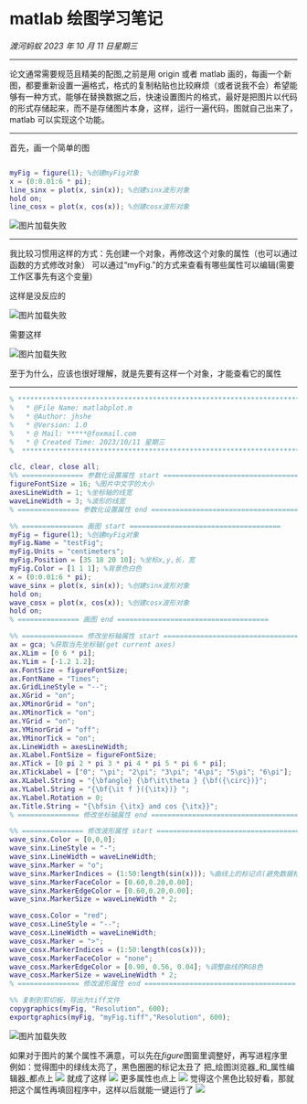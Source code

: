 # matlab 绘图学习笔记

_渡河蚂蚁_
_2023 年 10 月 11 日星期三_

---

论文通常需要规范且精美的配图,之前是用 origin 或者 matlab 画的，每画一个新图，都要重新设置一遍格式，格式的复制粘贴也比较麻烦（或者说我不会）希望能够有一种方式，能够在替换数据之后，快速设置图片的格式，最好是把图片以代码的形式存储起来，而不是存储图片本身，这样，运行一遍代码，图就自己出来了，matlab 可以实现这个功能。

---

首先，画一个简单的图

```matlab

myFig = figure(1); %创建myFig对象
x = (0:0.01:6 * pi);
line_sinx = plot(x, sin(x)); %创建sinx波形对象
hold on;
line_cosx = plot(x, cos(x)); %创建cosx波形对象

```

<!-- ![图片加载失败](https://img-blog.csdnimg.cn/bd16e4311e654a3b8172b2d7991fb4f9.png) -->

![图片加载失败](/pictures/2023-10-11-17-17-16.png)



---
我比较习惯用这样的方式：先创建一个对象，再修改这个对象的属性（也可以通过函数的方式修改对象）
可以通过“myFig.”的方式来查看有哪些属性可以编辑(需要工作区事先有这个变量)

这样是没反应的

<!-- ![](https://img-blog.csdnimg.cn/5c89ad89f087410eb26b2f7232f24cce.png) -->

![图片加载失败](/pictures/2023-10-10-21-03-16.png)

需要这样

<!-- ![](https://img-blog.csdnimg.cn/346ea82cfe8448b19a504510a571c2be.png) -->

![图片加载失败](/pictures/2023-10-10-21-05-32.png)

至于为什么，应该也很好理解，就是先要有这样一个对象，才能查看它的属性

---

```matlab
% *************************************************************************
% 	* @File Name: matlabplot.m
% 	* @Author: jhshe
%   * @Version: 1.0
% 	* @ Mail: *****@foxmail.com
% 	* @ Created Time: 2023/10/11 星期三
%  ************************************************************************

clc, clear, close all;
%% =============== 参数化设置属性 start =====================================
figureFontSize = 16; %图片中文字的大小
axesLineWidth = 1; %坐标轴的线宽
waveLineWidth = 3; %波形的线宽
% =============== 参数化设置属性 end =====================================

%% =============== 画图 start =====================================
myFig = figure(1); %创建myFig对象
myFig.Name = "testFig";
myFig.Units = "centimeters";
myFig.Position = [35 18 20 10]; %坐标x,y,长，宽
myFig.Color = [1 1 1]; %背景色白色
x = (0:0.01:6 * pi);
wave_sinx = plot(x, sin(x)); %创建sinx波形对象
hold on;
wave_cosx = plot(x, cos(x)); %创建cosx波形对象
hold on;
% =============== 画图 end =====================================

%% =============== 修改坐标轴属性 start =====================================
ax = gca; %获取当先坐标轴(get current axes)
ax.XLim = [0 6 * pi];
ax.YLim = [-1.2 1.2];
ax.FontSize = figureFontSize;
ax.FontName = "Times";
ax.GridLineStyle = "--";
ax.XGrid = "on";
ax.XMinorGrid = "on";
ax.XMinorTick = "on";
ax.YGrid = "on";
ax.YMinorGrid = "off";
ax.YMinorTick = "on";
ax.LineWidth = axesLineWidth;
ax.XLabel.FontSize = figureFontSize;
ax.XTick = [0 pi 2 * pi 3 * pi 4 * pi 5 * pi 6 * pi];
ax.XTickLabel = ["0"; "\pi"; "2\pi"; "3\pi"; "4\pi"; "5\pi"; "6\pi"];
ax.XLabel.String = "{\bfangle} {\bf\it\theta } {\bf({\circ})}";
ax.YLabel.String = "{\bf{\it f }({\itx})} ";
ax.YLabel.Rotation = 0;
ax.Title.String = "{\bfsin {\itx} and cos {\itx}}";
% =============== 修改坐标轴属性 end =====================================

%% =============== 修改波形属性 start =====================================
wave_sinx.Color = [0,0,0];
wave_sinx.LineStyle = "-";
wave_sinx.LineWidth = waveLineWidth;
wave_sinx.Marker = "o";
wave_sinx.MarkerIndices = (1:50:length(sin(x))); %曲线上的标记点(避免数据标记过于密集)
wave_sinx.MarkerFaceColor = [0.60,0.20,0.00];
wave_sinx.MarkerEdgeColor = [0.60,0.20,0.00];
wave_sinx.MarkerSize = waveLineWidth * 2;

wave_cosx.Color = "red";
wave_cosx.LineStyle = "--";
wave_cosx.LineWidth = waveLineWidth;
wave_cosx.Marker = ">";
wave_cosx.MarkerIndices = (1:50:length(cos(x)));
wave_cosx.MarkerFaceColor = "none";
wave_cosx.MarkerEdgeColor = [0.90, 0.56, 0.04]; %调整曲线的RGB色
wave_cosx.MarkerSize = waveLineWidth * 2;
% =============== 修改波形属性 end =====================================

%% 复制到剪切板，导出为tiff文件
copygraphics(myFig, "Resolution", 600);
exportgraphics(myFig, "myFig.tiff","Resolution", 600);

```

<!-- ![图片加载失败](https://img-blog.csdnimg.cn/e72fd0c75bc346e8a19ba637ffda544a.png) -->

![图片加载失败](/pictures/2023-10-11-17-19-37.png)


如果对于图片的某个属性不满意，可以先在$figure$图窗里调整好，再写进程序里
例如：觉得图中的绿线太亮了，黑色圈圈的标记太丑了
把_绘图浏览器_和_属性编辑器_都点上
![](pictures/2023-10-15-22-16-23.png)
就成了这样
![](pictures/2023-10-15-22-19-06.png)
更多属性也点上
![](pictures/2023-10-15-22-20-02.png)
觉得这个黑色比较好看，那就把这个属性再填回程序中，这样以后就能一键运行了
![](pictures/2023-10-15-22-22-51.png)

